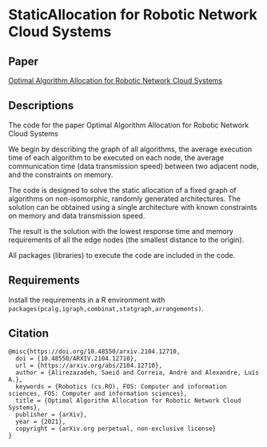 # StaticAllocation for Robotic Network Cloud Systems
## Paper

[Optimal Algorithm Allocation for Robotic Network Cloud Systems](https://arxiv.org/abs/2104.12710)

## Descriptions
The code for the paper Optimal Algorithm Allocation for Robotic Network Cloud Systems 

We begin by describing the graph of all algorithms, the average execution time of each algorithm to be executed on each node, the average communication time (data transmission speed) between two adjacent node, and the constraints on memory. 

The code is designed to solve the static allocation of a fixed graph of algorithms on non-isomorphic, randomly generated architectures. The solution can be obtained using a single architecture with known constraints on memory and data transmission speed. 

The result is the solution with the lowest response time and memory requirements of all the edge nodes (the smallest distance to the origin). 

All packages (libraries) to execute the code are included in the code.

## Requirements
Install the requirements in a R environment with `packages(pcalg,igraph,combinat,statgraph,arrangements)`.


## Citation
```
@misc{https://doi.org/10.48550/arxiv.2104.12710,
  doi = {10.48550/ARXIV.2104.12710},
  url = {https://arxiv.org/abs/2104.12710},
  author = {Alirezazadeh, Saeid and Correia, André and Alexandre, Luís A.},
  keywords = {Robotics (cs.RO), FOS: Computer and information sciences, FOS: Computer and information sciences},
  title = {Optimal Algorithm Allocation for Robotic Network Cloud Systems},
  publisher = {arXiv},
  year = {2021},
  copyright = {arXiv.org perpetual, non-exclusive license}
}
```
